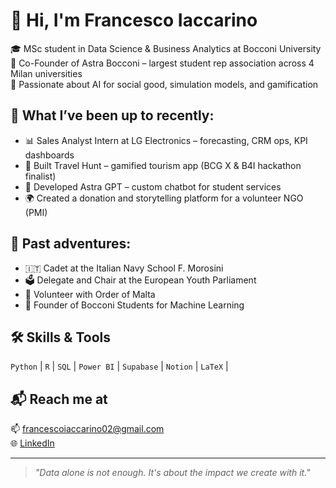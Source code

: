 # 👋 Hi, I'm Francesco Iaccarino

🎓 MSc student in Data Science & Business Analytics at Bocconi University  
🚀 Co-Founder of Astra Bocconi – largest student rep association across 4 Milan universities  
🧠 Passionate about AI for social good, simulation models, and gamification  

## 💼 What I’ve been up to recently:
- 📊 Sales Analyst Intern at LG Electronics – forecasting, CRM ops, KPI dashboards  
- 🧭 Built Travel Hunt – gamified tourism app (BCG X & B4I hackathon finalist)  
- 🤖 Developed Astra GPT – custom chatbot for student services  
- 🌍 Created a donation and storytelling platform for a volunteer NGO (PMI)

## 🌱 Past adventures:
- 🇮🇹 Cadet at the Italian Navy School F. Morosini  
- 🗳️ Delegate and Chair at the European Youth Parliament  
- 🏥 Volunteer with Order of Malta  
- 🧪 Founder of Bocconi Students for Machine Learning  

## 🛠 Skills & Tools
`Python` | `R` | `SQL` | `Power BI` | `Supabase` | `Notion` | `LaTeX` | 

## 📬 Reach me at
📫 francescoiaccarino02@gmail.com  
🌐 [LinkedIn](https://www.linkedin.com/in/francesco-iaccarino-109046221/)

---

> _"Data alone is not enough. It's about the impact we create with it."_  

